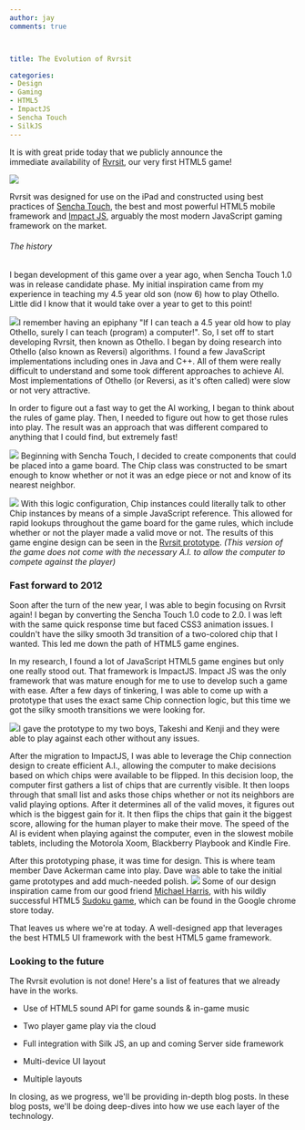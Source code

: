 ```yaml
---
author: jay
comments: true



title: The Evolution of Rvrsit

categories:
- Design
- Gaming
- HTML5
- ImpactJS
- Sencha Touch
- SilkJS
---
```


It is with great pride today that we publicly announce the immediate availability of [Rvrsit](http://moduscreate.com/rvrsit), our very first HTML5 game!

![](../assets/uploads//2012/03/game1-455x350.jpg)

Rvrsit was designed for use on the iPad and constructed using best practices of [Sencha Touch](http://sencha.com/products/touch), the best and most powerful HTML5 mobile framework and [Impact JS](http://impactjs.com), arguably the most modern JavaScript gaming framework on the market.


###### The history


I began development of this game over a year ago, when Sencha Touch 1.0 was in release candidate phase. My initial inspiration came from my experience in teaching my 4.5 year old son (now 6) how to play Othello. Little did I know that it would take over a year to get to this point!

![](../assets/uploads//2012/03/takeshi_othello-194x300.jpg)I remember having an epiphany "If I can teach a 4.5 year old how to play Othello, surely I can teach (program) a computer!". So, I set off to start developing Rvrsit, then known as Othello. I began by doing research into Othello (also known as Reversi) algorithms. I found a few JavaScript implementations including ones in Java and C++. All of them were really difficult to understand and some took different approaches to achieve AI.  Most implementations of Othello (or Reversi, as it's often called) were slow or not very attractive.

In order to figure out a fast way to get the AI working, I began to think about the rules of game play. Then, I needed to figure out how to get those rules into play. The result was an approach that was different compared to anything that I could find, but extremely fast!

![](../assets/uploads//2012/03/game-logic.jpg)
Beginning with Sencha Touch, I decided to create components that could be placed into a game board. The Chip class was constructed to be smart enough to know whether or not it was an edge piece or not and know of its nearest neighbor.

[![](../assets/uploads//2012/03/rvrsit_prototype-300x230.jpg)](http://moduscreate.com/rvrsit.old/) With this logic configuration, Chip instances could literally talk to other Chip instances by means of a simple JavaScript reference. This allowed for rapid lookups throughout the game board for the game rules, which include whether or not the player made a valid move or not. The results of this game engine design can be seen in the [Rvrsit prototype](http://moduscreate.com/rvrsit.old).
_(This version of the game does not come with the necessary A.I. to allow the computer to compete against the player)_



### 




### Fast forward to 2012


Soon after the turn of the new year, I was able to begin focusing on Rvrsit again! I began by converting the Sencha Touch 1.0 code to 2.0. I was left with the same quick response time but faced CSS3 animation issues. I couldn't have the silky smooth 3d transition of a two-colored chip that I wanted. This led me down the path of HTML5 game engines.

In my research, I found a lot of JavaScript HTML5 game engines but only one really stood out. That framework is ImpactJS. Impact JS was the only framework that was mature enough for me to use to develop such a game with ease. After a few days of tinkering, I was able to come up with a prototype that uses the exact same Chip connection logic, but this time we got the silky smooth transitions we were looking for.

![](../assets/uploads//2012/03/takeshi_kenji_rvrsit_prototype.jpg)I gave the prototype to my two boys, Takeshi and Kenji and they were able to play against each other without any issues.

After the migration to ImpactJS, I was able to leverage the Chip connection design to create efficient A.I., allowing the computer to make decisions based on which chips were available to be flipped. In this decision loop, the computer first gathers a list of chips that are currently visible. It then loops through that small list and asks those chips whether or not its neighbors are valid playing options. After it determines all of the valid moves, it figures out which is the biggest gain for it. It then flips the chips that gain it the biggest score, allowing for the human player to make their move. The speed of the AI is evident when playing against the computer, even in the slowest mobile tablets, including the Motorola Xoom, Blackberry Playbook and Kindle Fire.

After this prototyping phase, it was time for design. This is where team member Dave Ackerman came into play. Dave was able to take the initial game prototypes and add much-needed polish. ![](../assets/uploads//2012/03/game-300x231.jpg) Some of our design inspiration came from our good friend [Michael Harris](http://meharrisllc.tumblr.com/), with his wildly successful HTML5 [Sudoku game](https://chrome.google.com/webstore/detail/ifaabgmcffhggbfgjknkgenljelbocin), which can be found in the Google chrome store today.

That leaves us where we're at today. A well-designed app that leverages the best HTML5 UI framework with the best HTML5 game framework.


### Looking to the future


The Rvrsit evolution is not done! Here's a list of features that we already have in the works.



	
  * Use of HTML5 sound API for game sounds & in-game music

	
  * Two player game play via the cloud

	
  * Full integration with Silk JS, an up and coming Server side framework

	
  * Multi-device UI layout

	
  * Multiple layouts


In closing, as we progress, we'll be providing in-depth blog posts. In these blog posts, we'll be doing deep-dives into how we use each layer of the technology.
